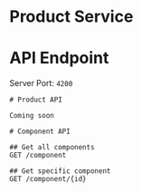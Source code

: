 # Product Service

# API Endpoint

Server Port: ```4200```


```
# Product API

Coming soon

# Component API

## Get all components
GET /component

## Get specific component
GET /component/{id}
```